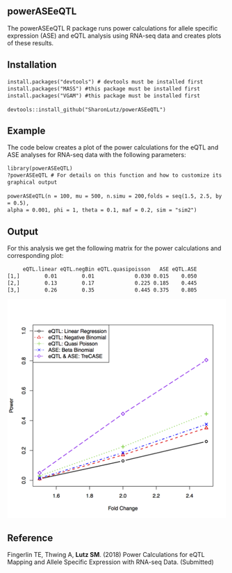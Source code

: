 ## powerASEeQTL
The powerASEeQTL R package runs power calculations for allele specific expression (ASE) and eQTL analysis using RNA-seq data and creates plots of these results.

## Installation
```
install.packages("devtools") # devtools must be installed first
install.packages("MASS") #this package must be installed first
install.packages("VGAM") #this package must be installed first

devtools::install_github("SharonLutz/powerASEeQTL")
```

## Example
The code below creates a plot of the power calculations for the eQTL and ASE analyses for RNA-seq data with the following parameters:
```
library(powerASEeQTL)
?powerASEeQTL # For details on this function and how to customize its graphical output

powerASEeQTL(n = 100, mu = 500, n.simu = 200,folds = seq(1.5, 2.5, by = 0.5), 
alpha = 0.001, phi = 1, theta = 0.1, maf = 0.2, sim = "sim2")
```

## Output
For this analysis we get the following matrix for the power calculations and corresponding plot:
```
     eQTL.linear eQTL.negBin eQTL.quasipoisson   ASE eQTL.ASE
[1,]        0.01        0.01             0.030 0.015    0.050
[2,]        0.13        0.17             0.225 0.185    0.445
[3,]        0.26        0.35             0.445 0.375    0.805
```
<img src="https://github.com/SharonLutz/powerASEeQTL/blob/master/powerASEeQTLn100Mu500.png" width="600">

## Reference
Fingerlin TE, Thwing A, **Lutz SM**. (2018) Power Calculations for eQTL Mapping and Allele Specific Expression with RNA-seq Data. (Submitted)

